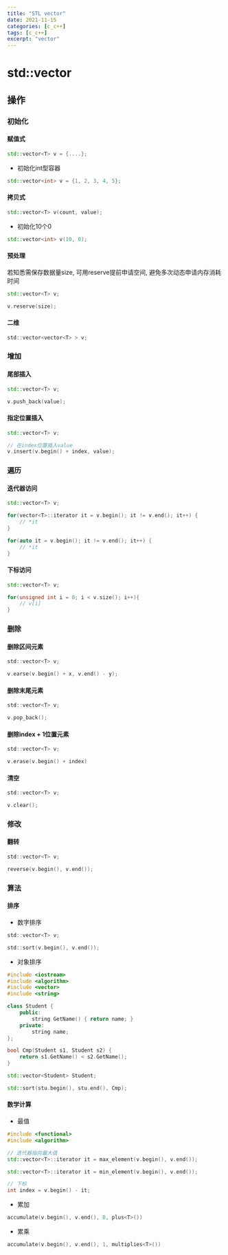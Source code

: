```yaml
---
title: "STL vector"
date: 2021-11-15
categories: [c_c++]
tags: [c_c++]
excerpt: "vector"
---
```


# std::vector

## 操作

### 初始化

#### 赋值式

```c++
std::vector<T> v = {....};
```

- 初始化int型容器

```c++
std::vector<int> v = {1, 2, 3, 4, 5};
```

#### 拷贝式

```c++
std::vector<T> v(count, value);
```

- 初始化10个0

```c++ 
std::vector<int> v(10, 0);
```

#### 预处理

若知悉需保存数据量size, 可用reserve提前申请空间, 避免多次动态申请内存消耗时间

```c++
std::vector<T> v;

v.reserve(size);
```

#### 二维

```c
std::vector<vector<T> > v;
```

### 增加

#### 尾部插入

```c++
std::vector<T> v;

v.push_back(value);
```

#### 指定位置插入

```c++
std::vector<T> v;

// 在index位置插入value
v.insert(v.begin() + index, value);
```

### 遍历

#### 迭代器访问

```c++
std::vector<T> v;

for(vector<T>::iterator it = v.begin(); it != v.end(); it++) {
    // *it
}

for(auto it = v.begin(); it != v.end(); it++) {
    // *it
}
```

#### 下标访问

```c++
std::vector<T> v;

for(unsigned int i = 0; i < v.size(); i++){
    // v[i]
}
```

### 删除

#### 删除区间元素

```c
std::vector<T> v;

v.earse(v.begin() + x, v.end() - y);
```

#### 删除末尾元素

```c
std::vector<T> v;

v.pop_back();
```

#### 删除index + 1位置元素

```c
std::vector<T> v;

v.erase(v.begin() + index)
```

#### 清空

```c
std::vector<T> v;

v.clear();
```

### 修改

#### 翻转

```c
std::vector<T> v;

reverse(v.begin(), v.end());
```

### 算法

#### 排序

- 数字排序

```c
std::vector<T> v;

std::sort(v.begin(), v.end());
```

- 对象排序

```c++
#include <iostream>
#include <algorithm>
#include <vector>
#include <string>

class Student {
    public:
        string GetName() { return name; }
    private:
        string name;
};

bool Cmp(Student s1, Student s2) {
    return s1.GetName() < s2.GetName();
}

std::vector<Student> Student;

std::sort(stu.begin(), stu.end(), Cmp);
```

#### 数学计算

- 最值

```c++
#include <functional>
#include <algorithm>

// 迭代器指向最大值
std::vector<T>::iterator it = max_element(v.begin(), v.end());

std::vector<T>::iterator it = min_element(v.begin(), v.end());

// 下标
int index = v.begin() - it;
```

- 累加

```c++
accumulate(v.begin(), v.end(), 0, plus<T>())
```

- 累乘

```c++
accumulate(v.begin(), v.end(), 1, multiplies<T>())
```
